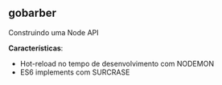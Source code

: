 ## gobarber
Construindo uma Node API

**Características**:

- Hot-reload no tempo de desenvolvimento com NODEMON
- ES6 implements com SURCRASE

